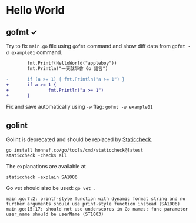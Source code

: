 # Hello World

## gofmt ✓

Try to fix `main.go` file using `gofmt` command and show diff data from `gofmt -d example01` command.

```diff
        fmt.Printf(HelloWorld("appleboy"))
        fmt.Println("一天就學會 Go 語言")

-       if (a >= 1) { fmt.Println("a >= 1") }
+       if a >= 1 {
+               fmt.Println("a >= 1")
+       }
```

Fix and save automatically using `-w` flag: `gofmt -w example01`

## golint

Golint is deprecated and should be replaced by [Staticcheck](https://staticcheck.io/).

```
go install honnef.co/go/tools/cmd/staticcheck@latest
staticcheck -checks all
```

The explanations are available at 

```
staticcheck -explain SA1006
```

Go vet should also be used: `go vet .`

```
main.go:7:2: printf-style function with dynamic format string and no further arguments should use print-style function instead (SA1006)
main.go:15:17: should not use underscores in Go names; func parameter user_name should be userName (ST1003)
```
